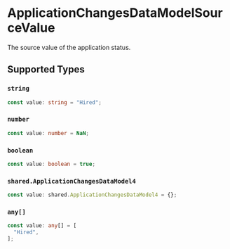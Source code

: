 # ApplicationChangesDataModelSourceValue

The source value of the application status.


## Supported Types

### `string`

```typescript
const value: string = "Hired";
```

### `number`

```typescript
const value: number = NaN;
```

### `boolean`

```typescript
const value: boolean = true;
```

### `shared.ApplicationChangesDataModel4`

```typescript
const value: shared.ApplicationChangesDataModel4 = {};
```

### `any[]`

```typescript
const value: any[] = [
  "Hired",
];
```

